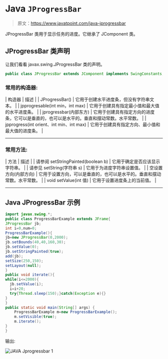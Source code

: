 # Java `JProgressBar`

> 原文：<https://www.javatpoint.com/java-jprogressbar>

JProgressBar 类用于显示任务的进度。它继承了 JComponent 类。

## JProgressBar 类声明

让我们看看 javax.swing.JProgressBar 类的声明。

```java
public class JProgressBar extends JComponent implements SwingConstants, Accessible

```

### 常用的构造器:

| 构造器 | 描述 |
| JProgressBar() | 它用于创建水平进度条，但没有字符串文本。 |
| jpprogresable(int min，int max) | 它用于创建具有指定最小值和最大值的水平进度条。 |
| jprogressbar(内部东方) | 它用于创建具有指定方向的进度条，它可以是垂直的，也可以是水平的。垂直和摆动常数。水平常数。 |
| jpprogress(int orient、int min、int max) | 它用于创建具有指定方向、最小值和最大值的进度条。 |

* * *

### 常用方法:

| 方法 | 描述 |
| 请参阅 setStringPainted(boolean b) | 它用于确定是否应该显示字符串。 |
| 请参见 setString(字符串 s) | 它用于为进度字符串设置值。 |
| 空设置方向(内部方向) | 它用于设置方向，可以是垂直的，也可以是水平的。垂直和摆动常数。水平常数。 |
| void setValue(int 值) | 它用于设置进度条上的当前值。 |

* * *

## Java JProgressBar 示例

```java
import javax.swing.*;  
public class ProgressBarExample extends JFrame{  
JProgressBar jb;  
int i=0,num=0;   
ProgressBarExample(){  
jb=new JProgressBar(0,2000);  
jb.setBounds(40,40,160,30);       
jb.setValue(0);  
jb.setStringPainted(true);  
add(jb);  
setSize(250,150);  
setLayout(null);  
}  
public void iterate(){  
while(i<=2000){  
  jb.setValue(i);  
  i=i+20;  
  try{Thread.sleep(150);}catch(Exception e){}  
}  
}  
public static void main(String[] args) {  
    ProgressBarExample m=new ProgressBarExample();  
    m.setVisible(true);  
    m.iterate();  
}  
}  

```

输出:

![JAVA Jprogressbar 1](../img/4aa4c8c568882d23ee731f96f1260598.png)